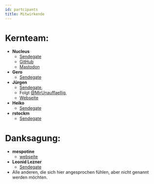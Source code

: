 ```yaml
---
id: partcipants
title: Mitwirkende
---
```



# Kernteam:

- **Nucleus**
    - [Sendegate](https://sendegate.de/u/nucleus)
    - [GitHub](https://github.com/nucleus-ffm)
    - [Mastodon](https://social.tchncs.de/@Nucleus)
- **Gero**
    - [Sendegate](https://sendegate.de/u/gero)
- **Jürgen**
    - [Sendegate](https://sendegate.de/u/DerJuergen),
    - Folgt [@MirUnauffaellig](https://twitter.com/MirUnauffaellig),
    - [Webseite](https://es-ist-ein-krauss.de)
- **Heiko**
    - [Sendegate](https://sendegate.de/u/heikopanjas)
- **rstockm**
    - [Sendegate](https://sendegate.de/u/rstockm)



# Danksagung:

- **mespotine**  
    - [webseite](https://mespotine.de) 
- **Leonid Lezner**
    - [Sendegate](https://sendegate.de/u/leonidlezner/)
- Alle anderen, die sich hier angesprochen fühlen, aber nicht genannt werden möchten.